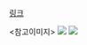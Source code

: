 <a href="https://github.com/YBIGTA/Data-Science/blob/b7f116a7b11f382cae428ef5d33f4f9e772359e5/docs/5_CourseraDLforEveryone/02_Logistic_Regression.ipynb">링크</a>

<참고이미지>
<img src="https://t1.daumcdn.net/cfile/tistory/9913A7335A12FA1B0D"></img>
<img src="https://camo.githubusercontent.com/870c1ec54c3ffa7aa06673b98134f07d03411dc7/68747470733a2f2f692e696d6775722e636f6d2f3238446f776f6a2e706e67"></img>
